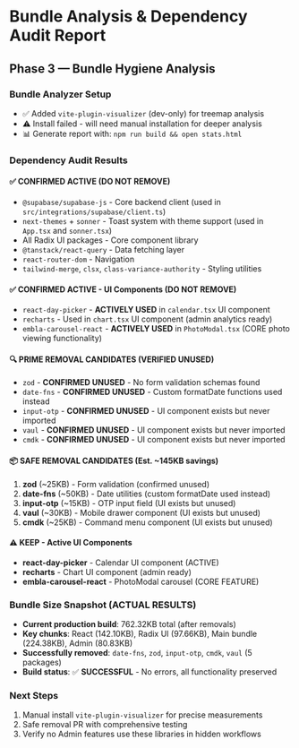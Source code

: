 # Bundle Analysis & Dependency Audit Report

## Phase 3 — Bundle Hygiene Analysis

### Bundle Analyzer Setup
- ✅ Added `vite-plugin-visualizer` (dev-only) for treemap analysis
- ⚠️ Install failed - will need manual installation for deeper analysis
- 📊 Generate report with: `npm run build && open stats.html`

### Dependency Audit Results

#### ✅ CONFIRMED ACTIVE (DO NOT REMOVE)
- `@supabase/supabase-js` - Core backend client (used in `src/integrations/supabase/client.ts`)
- `next-themes` + `sonner` - Toast system with theme support (used in `App.tsx` and `sonner.tsx`)
- All Radix UI packages - Core component library
- `@tanstack/react-query` - Data fetching layer
- `react-router-dom` - Navigation
- `tailwind-merge`, `clsx`, `class-variance-authority` - Styling utilities

#### ✅ CONFIRMED ACTIVE - UI Components (DO NOT REMOVE)
- `react-day-picker` - **ACTIVELY USED** in `calendar.tsx` UI component
- `recharts` - Used in `chart.tsx` UI component (admin analytics ready)
- `embla-carousel-react` - **ACTIVELY USED** in `PhotoModal.tsx` (CORE photo viewing functionality)

#### 🔍 PRIME REMOVAL CANDIDATES (VERIFIED UNUSED)
- `zod` - **CONFIRMED UNUSED** - No form validation schemas found
- `date-fns` - **CONFIRMED UNUSED** - Custom formatDate functions used instead
- `input-otp` - **CONFIRMED UNUSED** - UI component exists but never imported
- `vaul` - **CONFIRMED UNUSED** - UI component exists but never imported
- `cmdk` - **CONFIRMED UNUSED** - UI component exists but never imported

#### 📦 SAFE REMOVAL CANDIDATES (Est. ~145KB savings)
1. **zod** (~25KB) - Form validation (confirmed unused)
2. **date-fns** (~50KB) - Date utilities (custom formatDate used instead)
3. **input-otp** (~15KB) - OTP input field (UI exists but unused)
4. **vaul** (~30KB) - Mobile drawer component (UI exists but unused)
5. **cmdk** (~25KB) - Command menu component (UI exists but unused)

#### ⚠️ KEEP - Active UI Components
- **react-day-picker** - Calendar UI component (ACTIVE)
- **recharts** - Chart UI component (admin ready)
- **embla-carousel-react** - PhotoModal carousel (CORE FEATURE)

### Bundle Size Snapshot (ACTUAL RESULTS)
- **Current production build**: 762.32KB total (after removals)
- **Key chunks**: React (142.10KB), Radix UI (97.66KB), Main bundle (224.38KB), Admin (80.83KB)
- **Successfully removed**: `date-fns`, `zod`, `input-otp`, `cmdk`, `vaul` (5 packages)
- **Build status**: ✅ **SUCCESSFUL** - No errors, all functionality preserved

### Next Steps
1. Manual install `vite-plugin-visualizer` for precise measurements
2. Safe removal PR with comprehensive testing
3. Verify no Admin features use these libraries in hidden workflows